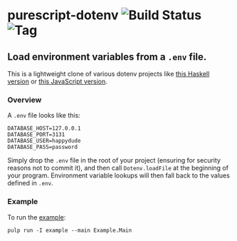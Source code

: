 # purescript-dotenv ![Build Status](https://img.shields.io/travis/nicholassaunders/purescript-dotenv.svg) ![Tag](https://img.shields.io/github/tag/nicholassaunders/purescript-dotenv.svg)
## Load environment variables from a ```.env``` file.

This is a lightweight clone of various dotenv projects like
[this Haskell version](https://github.com/stackbuilders/dotenv-hs) or
[this JavaScript version](https://github.com/motdotla/dotenv#readme).

### Overview

A ```.env``` file looks like this:

```
DATABASE_HOST=127.0.0.1
DATABASE_PORT=3131
DATABASE_USER=happydude
DATABASE_PASS=password
```

Simply drop the ```.env``` file in the root of your project (ensuring for security reasons not to commit it), and then
call ```Dotenv.loadFile``` at the beginning of your program. Environment variable lookups will then fall back to the
values defined in ```.env```.

### Example
To run the [example](example/Main.purs):
```
pulp run -I example --main Example.Main
```
